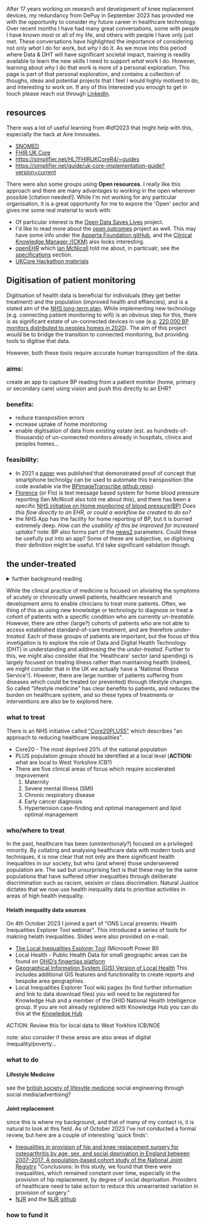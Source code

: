 After 17 years working on research and development of knee replacement devices, my redundancy from DePuy in September 2023 has provided me with the opportunity to consider my future career in healthcare technology. Over recent months I have had many great conversations, some with people I have known most or all of my life, and others with people I have only just met. These conversations have highlighted the importance of considering not only _what_ I do for work, but _why_ I do it. As we move into this period where Data & DHT will have significant societal impact, training is readily available to learn the new skills I need to support _what_ work I do. However, learning about _why_ I do that work is more of a personal exploration. This page is part of that personal exploration, and contains a collection of thoughs, ideas and potential projects that I feel I would highly motived to do, and interesting to work on.
If any of this interested you enough to get in touch please reach out through [LinkedIn](https://www.linkedin.com/in/david-wolfson-6149a38/ "LinkedIn").

## resources 
There was a lot of useful learning from #ldf2023 that might help with this, especially the hack at Aire Innovates. 
  * [SNOMED](https://www.snomed.org/) 
  * [FHIR UK Core](https://digital.nhs.uk/services/fhir-uk-core)
  * https://simplifier.net/HL7FHIRUKCoreR4/~guides
  * https://simplifier.net/guide/uk-core-implementation-guide?version=current

There were also some groups using **Open resources**. I really like this approach and there are many advantages to working in the open wherever possible [citation needed!]. While I'm not working for any particular organisation, it is a great opportunity for me to expore the 'Open' sector and gives me some real material to work with:
  * Of particular interest is the [Open Data Saves Lives](https://opendatasaveslives.org/) project.
  * I'd like to read more about the [open outcomes](ahttps://apperta.org/openOutcomes/) project as well. This may have some info under the [Apperta Foundation gitHub](https://github.com/AppertaFoundation), and the [Clinical Knowledge Manager /(CKM)](https://ckm.apperta.org/ckm/) also looks interesting. 
  * [openEHR](https://openehr.org/) which [Ian McNicoll](https://www.linkedin.com/in/ianmcnicoll/) told me about, in particualr, see the [specifications](https://specifications.openehr.org/) section.
  * [UKCore Hackathon materials](https://simplifier.net/guide/UKCore-Hackathon/)

## Digitisation of patient monitoring
Digitisation of health data is beneficial for individuals (they get better treatment) and the population (improved health and effiencies), and is a stated aim of the [NHS long-term plan](https://www.longtermplan.nhs.uk/online-version/chapter-5-digitally-enabled-care-will-go-mainstream-across-the-nhs/). While implementing new technology (e.g. connecting patient monitoring to wifi) is an obvious step for this, there is as significant estate of un-connected devices in use (e.g. [220,000 BP monitors distributed to peoples homes in 2020](https://www.england.nhs.uk/ourwork/clinical-policy/cvd/home-blood-pressure-monitoring/#:~:text=Since%20October%202020%2C%20over%20220%2C000,via%20a%20remote%20monitoring%20platform.)). The aim of this project would be to bridge the transition to connected monitoring, but providing tools to digitise that data. 

  
However, both these tools require accurate human transposition of the data. 
### aims: 
create an app to capture BP reading from a patient monitor (home, primary or secondary care) using vision and push this directly to an EHR?

### benefits:
  * reduce transposition errors
  * increase uptake of home monitoring
  * enable digitisation of data from existing estate (est. as hundreds-of-thousands) of un-connected monitors already in hospitals, clinics and peoples homes...

### feasibility:
  * In 2021 a [paper](https://www.frontiersin.org/articles/10.3389/frai.2021.543176/full) was published that demonstrated proof of concept that smartphone technolgy can be used to automate this transposition (the code available via the [BPimageTranscribe github repo](https://github.com/cliffordlab/BPimageTranscribe)).
  * [Florence](https://florence.community/) (or Flo) is text message based system for home blood pressure reporting (Ian McNicoll also told me about this), and there has been a specific [NHS initiative on Home monitoring of blood pressure(BP)](https://www.england.nhs.uk/ourwork/clinical-policy/cvd/home-blood-pressure-monitoring/) _Does this flow directly to an EHR, or could a workflow be created to do so?_
  * the NHS App has the facility for home reporting of BP, but it is burried extremely deep. _How can the usability of this be improved for increased uptake?_
  note: BP also forms part of the [news2](https://www.rcplondon.ac.uk/projects/outputs/national-early-warning-score-news-2) parameters. Could these be usefully put into an app? Some of these are subjective, so digitising their definition might be useful. It'd take significant validation though.

## the under-treated
<details>
	<summary>further background reading</summary>
<ul>
	<li><a href="https://www.longtermplan.nhs.uk/online-version/">NHS Long Term Plan</a></li>
	<li><a href="https://www.health.org.uk/publications/reports/the-marmot-review-10-years-on">the marmot review 10 years on</a></li>
	<li><a href="https://www.nesta.org.uk/report/open-innovation-in-health-a-guide-to-transforming-healthcare-through-collaboration/">nesta report on open innovation in health</a></li>
</ul>	
</details>

While the clinical practice of medicine is focused on aliviating the symptoms of acutely or chronically unwell patients, healthcare research and development aims to enable clinicians to treat more patients. Often, we thing of this as using new knowledge or technology to diagnose or treat a cohort of patients with a specific condition who are currently _un-treatable_. However, there are other (large?) cohorts of patients who are not able to access established standard-of-care treatment, and are therefore _under-treated_. Each of these groups of patients are important, but the focus of this invetigation is to explore the role of Data and Digital Health Technology (DHT) in understanding and addressing the the _under-treated_.
  Further to this, we might also consider that the 'Healthcare' sector (and spending) is largely focused on treating illness rather than maintaining health (indeed, we might consider that in the UK we actually have a 'National Illness Service'!). However, there are large number of patients suffering from diseases which could be treated (or prevented) through lifestyle changes. So called "lifestyle medicine" has clear benefits to patients, and reduces the burden on healthcare system, and so these types of treatments or interventions are also be to explored here. 
### what to treat
There is an NHS initiative called ["Core20PLUS5"](https://www.england.nhs.uk/about/equality/equality-hub/national-healthcare-inequalities-improvement-programme/core20plus5/) which describes "an approach to reducing healthcare inequalities". 
* Core20 - The most deprived 20% of the national population
* PLUS population groups should be identified at a local level (**ACTION:** what are local to West Yorkshire ICB?)
* There are five clinical areas of focus which require accelerated improvement
  1. Maternity
  2. Severe mental illness (SMI)
  3. Chronic respiratory disease
  4. Early cancer diagnosis
  5. Hypertension case-finding and optimal management and lipid optimal management
 
### who/where to treat 
In the past, healthcare has been (unintentionaly?) focused on a privileged minority. By collating and analysing healthcare data with modern tools and techniques, it is now clear that not only are there significant health inequalities in our society, but who (and where) those undersevered population are. The sad but unsurprising fact is that these may be the same populations that have suffered other inequalities through deliberate discrimination such as racism, sexisim or class discrimation. Natural Justice dictates that we now use health inequality data to prioritise activities in areas of high health inequality.
#### Helath inequality data sources
On 4th October 2023 I joined a part of "ONS Local presents: Health Inequalities Explorer Tool webinar". This introduced a series of tools for makring helath inequalities. Slides were also provided on e-mail. 
* [The Local Inequalities Explorer Tool](https://app.powerbi.com/view?r=eyJrIjoiMzI1N2YwYmYtNWVhMy00ZWY5LTliNmMtYzk3ZWVmMmMzNjZkIiwidCI6ImVlNGUxNDk5LTRhMzUtNGIyZS1hZDQ3LTVmM2NmOWRlODY2NiIsImMiOjh9) (Microsoft Power BI)  
* Local Health - Public Health Data for small geographic areas can be found on [OHID’s fingertips platform](https://fingertips.phe.org.uk/profile/local-health)
* [Geographical Information System (GIS) Version of Local Health](https://www.localhealth.org.uk/) This includes additional GIS features and functionality to create reports and bespoke area geographies.
* Local Inequalities Explorer Tool wiki pages (to find further information and link to data download files) you will need to be registered for Knowledge Hub and a member of the OHID National Health Intelligence group. If you are not already registered with Knowledge Hub you can do this at the [Knowledge Hub](khub.net)

ACTION: Review this for local data to West Yorkhire ICB/NOE

note: also consider if these areas are also areas of digital inequality/poverty...
### what to do
#### Lifestyle Medicine
see the [british society of lifesytle medicine](https://bslm.org.uk/)
social engineering through social media/advertising?
#### Joint replacement
since this is where my background, and that of many of my contact is, it is natural to look at this field. As of October 2023 I've not conducted a formal review, but here are a couple of interesting 'quick finds':
* [Inequalities in provision of hip and knee replacement surgery for osteoarthritis by age, sex, and social deprivation in England between 2007–2017: A population-based cohort study of the National Joint Registry](https://www.ncbi.nlm.nih.gov/pmc/articles/PMC10138460/#:~:text=For%20publicly%20funded%20surgery%2C%20no,were%20observed%20for%20both%20joints.) "Conclusions: In this study, we found that there were inequalities, which remained constant over time, especially in the provision of hip replacement, by degree of social deprivation. Providers of healthcare need to take action to reduce this unwarranted variation in provision of surgery."
* [NJR](https://www.njrcentre.org.uk/) and the [NJR github](https://github.com/NationalJointRegistry/Datasets/tree/main) 


### how to fund it
